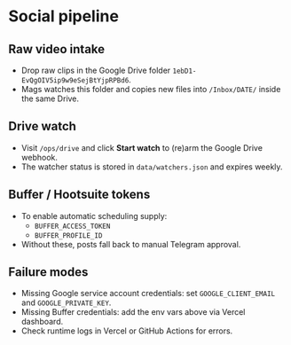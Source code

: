 # Social pipeline

## Raw video intake
- Drop raw clips in the Google Drive folder `1ebD1-EvQgOIV5ip9w9eSejBtYjpRPBd6`.
- Mags watches this folder and copies new files into `/Inbox/DATE/` inside the same Drive.

## Drive watch
- Visit `/ops/drive` and click **Start watch** to (re)arm the Google Drive webhook.
- The watcher status is stored in `data/watchers.json` and expires weekly.

## Buffer / Hootsuite tokens
- To enable automatic scheduling supply:
  - `BUFFER_ACCESS_TOKEN`
  - `BUFFER_PROFILE_ID`
- Without these, posts fall back to manual Telegram approval.

## Failure modes
- Missing Google service account credentials: set `GOOGLE_CLIENT_EMAIL` and `GOOGLE_PRIVATE_KEY`.
- Missing Buffer credentials: add the env vars above via Vercel dashboard.
- Check runtime logs in Vercel or GitHub Actions for errors.
